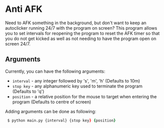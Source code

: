 # Anti AFK
Need to AFK something in the background, but don't want to keep an autoclicker running 24/7 with the program on screen?
This program allows you to set intervals for reopening the program to reset the AFK timer so that you do not get kicked as well as not needing to have the program open on screen 24/7.

## Arguments
Currently, you can have the following arguments:
- `interval` - any integer followed by 's', 'm', 'h' (Defaults to 10m)
- `stop key` - any alphanumeric key used to terminate the program (Defaults to 'q')
- `position` - a relative position for the mouse to target when entering the program (Defaults to centre of screen)

Adding arguments can be done as following:
```zsh
 $ python main.py {interval} {stop key} {position}
```
